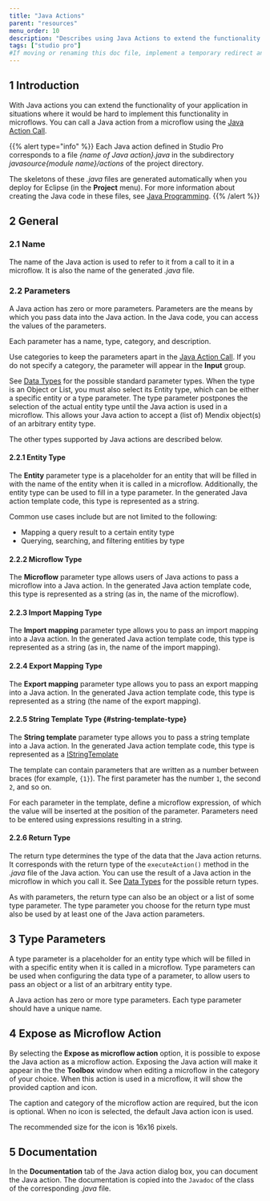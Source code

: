 ```yaml
---
title: "Java Actions"
parent: "resources"
menu_order: 10
description: "Describes using Java Actions to extend the functionality of your Mendix app."
tags: ["studio pro"]
#If moving or renaming this doc file, implement a temporary redirect and let the respective team know they should update the URL in the product. See Mapping to Products for more details.
---
```


## 1 Introduction

With Java actions you can extend the functionality of your application in situations where it would be hard to implement this functionality in microflows. You can call a Java action from a microflow using the [Java Action Call](java-action-call).

{{% alert type="info" %}}
Each Java action defined in Studio Pro corresponds to a file *{name of Java action}.java* in the subdirectory *javasource{module name}/actions* of the project directory.

The skeletons of these *.java* files are generated automatically when you deploy for Eclipse (in the **Project** menu). For more information about creating the Java code in these files, see [Java Programming](java-programming).
{{% /alert %}}

## 2 General

### 2.1 Name

The name of the Java action is used to refer to it from a call to it in a microflow. It is also the name of the generated *.java* file.

### 2.2 Parameters

A Java action has zero or more parameters. Parameters are the means by which you pass data into the Java action. In the Java code, you can access the values of the parameters.

Each parameter has a name, type, category, and description. 

Use categories to keep the parameters apart in the [Java Action Call](java-action-call). If you do not specify a category, the parameter will appear in the **Input** group.

See [Data Types](data-types) for the possible standard parameter types. When the type is an Object or List, you must also select its Entity type, which can be either a specific entity or a type parameter. The type parameter postpones the selection of the actual entity type until the Java action is used in a microflow. This allows your Java action to accept a (list of) Mendix object(s) of an arbitrary entity type.

The other types supported by Java actions are described below.

#### 2.2.1 Entity Type

The **Entity** parameter type is a placeholder for an entity that will be filled in with the name of the entity when it is called in a microflow. Additionally, the entity type can be used to fill in a type parameter. In the generated Java action template code, this type is represented as a string.

Common use cases include but are not limited to the following:

* Mapping a query result to a certain entity type
* Querying, searching, and filtering entities by type

#### 2.2.2 Microflow Type

The **Microflow** parameter type allows users of Java actions to pass a microflow into a Java action. In the generated Java action template code, this type is represented as a string (as in, the name of the microflow).

#### 2.2.3 Import Mapping Type

The **Import mapping** parameter type allows you to pass an import mapping into a Java action. In the generated Java action template code, this type is represented as a string (as in, the name of the import mapping).

#### 2.2.4 Export Mapping Type

The **Export mapping** parameter type allows you to pass an export mapping into a Java action. In the generated Java action template code, this type is represented as a string (the name of the export mapping).

#### 2.2.5 String Template Type {#string-template-type}

The **String template** parameter type allows you to pass a string template into a Java action. In the generated Java action template code, this type is represented as a [IStringTemplate](https://apidocs.mendix.com/8/runtime/com/mendix/systemwideinterfaces/javaactions/parameters/IStringTemplate.html)

The template can contain parameters that are written as a number between braces (for example, `{1}`). The first parameter has the number `1`, the second `2`, and so on.

For each parameter in the template, define a microflow expression, of which the value will be inserted at the position of the parameter. Parameters need to be entered using expressions resulting in a string.

#### 2.2.6 Return Type

The return type determines the type of the data that the Java action returns. It corresponds with the return type of the `executeAction()` method in the *.java* file of the Java action. You can use the result of a Java action in the microflow in which you call it. See [Data Types](data-types) for the possible return types.

As with parameters, the return type can also be an object or a list of some type parameter. The type parameter you choose for the return type must also be used by at least one of the Java action parameters.

## 3 Type Parameters

A type parameter is a placeholder for an entity type which will be filled in with a specific entity when it is called in a microflow. Type parameters can be used when configuring the data type of a parameter, to allow users to pass an object or a list of an arbitrary entity type.

A Java action has zero or more type parameters. Each type parameter should have a unique name.

## 4 Expose as Microflow Action

By selecting the **Expose as microflow action** option, it is possible to expose the Java action as a microflow action. Exposing the Java action will make it appear in the the **Toolbox** window when editing a microflow in the category of your choice. When this action is used in a microflow, it will show the provided caption and icon.

The caption and category of the microflow action are required, but the icon is optional. When no icon is selected, the default Java action icon is used.

The recommended size for the icon is 16x16 pixels.

## 5 Documentation

In the **Documentation** tab of the Java action dialog box, you can document the Java action. The documentation is copied into the `Javadoc` of the class of the corresponding *.java* file.
